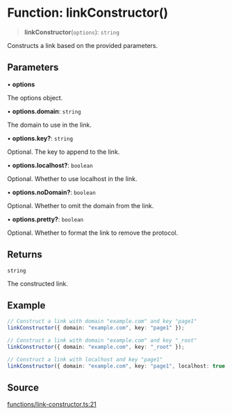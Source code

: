# Function: linkConstructor()

> **linkConstructor**(`options`): `string`

Constructs a link based on the provided parameters.

## Parameters

• **options**

The options object.

• **options\.domain**: `string`

The domain to use in the link.

• **options\.key?**: `string`

Optional. The key to append to the link.

• **options\.localhost?**: `boolean`

Optional. Whether to use localhost in the link.

• **options\.noDomain?**: `boolean`

Optional. Whether to omit the domain from the link.

• **options\.pretty?**: `boolean`

Optional. Whether to format the link to remove the protocol.

## Returns

`string`

The constructed link.

## Example

```ts
// Construct a link with domain "example.com" and key "page1"
linkConstructor({ domain: "example.com", key: "page1" });

// Construct a link with domain "example.com" and key "_root"
linkConstructor({ domain: "example.com", key: "_root" });

// Construct a link with localhost and key "page1"
linkConstructor({ domain: "example.com", key: "page1", localhost: true });
```

## Source

[functions/link-constructor.ts:21](https://github.com/bucharitesh/octopop/blob/79bf9c3/packages/utils/src/functions/link-constructor.ts#L21)
